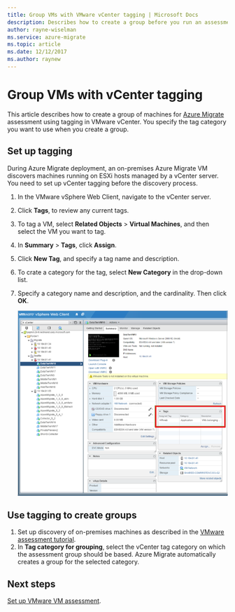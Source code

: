 ```yaml
---
title: Group VMs with VMware vCenter tagging | Microsoft Docs
description: Describes how to create a group before you run an assessment with the Azure Migrate service.
author: rayne-wiselman
ms.service: azure-migrate
ms.topic: article
ms.date: 12/12/2017
ms.author: raynew
---
```




# Group VMs with vCenter tagging

This article describes how to create a group of machines for [Azure Migrate](migrate-overview.md) assessment using tagging in VMware vCenter. You specify the tag category you want to use when you create a group. 

## Set up tagging

During Azure Migrate deployment, an on-premises Azure Migrate VM discovers machines running on ESXi hosts managed by a vCenter server. You need to set up vCenter tagging before the discovery process.

1. In the VMware vSphere Web Client, navigate to the vCenter server.
2. Click **Tags**, to review any current tags.
3. To tag a VM, select **Related Objects** > **Virtual Machines**, and then select the VM you want to tag.
4. In **Summary** > **Tags**, click **Assign**. 
5. Click **New Tag**, and specify a tag name and description.
6. To crate a category for the tag, select **New Category** in the drop-down list.
7. Specify a category name and description, and the cardinality. Then click **OK**.

    ![VM tags](./media/how-to-tag-v-center/vm-tag.png)

## Use tagging to create groups

1. Set up discovery of on-premises machines as described in the [VMware assessment tutorial](tutorial-assessment-vmware.md#run-the-collector-to-discover-vms).
2. In **Tag category for grouping**, select the vCenter tag category on which the assessment group should be based. Azure Migrate automatically creates a group for the selected category.

    

## Next steps

[Set up VMware VM assessment](tutorial-assessment-vmware.md).
